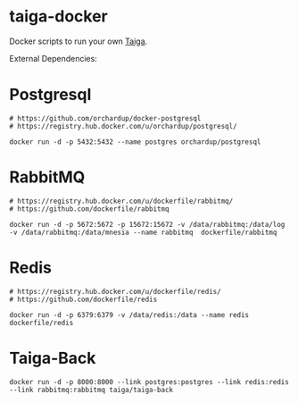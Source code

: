 taiga-docker
============

Docker scripts to run your own  [Taiga](https://Taiga.io/).


External Dependencies:

# Postgresql
    # https://github.com/orchardup/docker-postgresql
    # https://registry.hub.docker.com/u/orchardup/postgresql/

    docker run -d -p 5432:5432 --name postgres orchardup/postgresql

# RabbitMQ
    # https://registry.hub.docker.com/u/dockerfile/rabbitmq/
    # https://github.com/dockerfile/rabbitmq

    docker run -d -p 5672:5672 -p 15672:15672 -v /data/rabbitmq:/data/log -v /data/rabbitmq:/data/mnesia --name rabbitmq  dockerfile/rabbitmq

# Redis
    # https://registry.hub.docker.com/u/dockerfile/redis/
    # https://github.com/dockerfile/redis

    docker run -d -p 6379:6379 -v /data/redis:/data --name redis dockerfile/redis

# Taiga-Back

    docker run -d -p 8000:8000 --link postgres:postgres --link redis:redis --link rabbitmq:rabbitmq taiga/taiga-back
